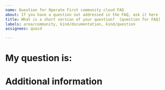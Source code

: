 ```yaml
---
name: Question for Operate First community cloud FAQ
about: If you have a question not addressed in the FAQ, ask it here
title: What is a short version of your question?  [question for FAQ]
labels: area/community, kind/documentation, kind/question
assignees: quaid

---
```


# My question is:


# Additional information
